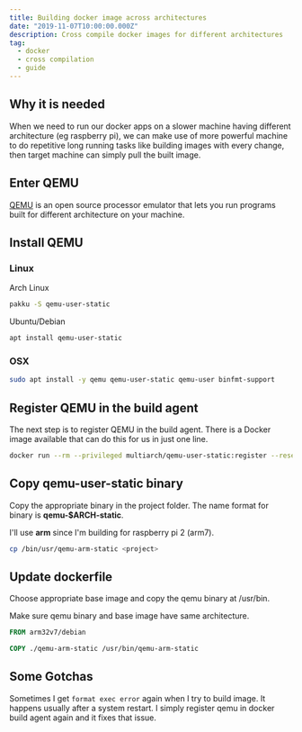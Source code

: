```yaml
---
title: Building docker image across architectures
date: "2019-11-07T10:00:00.000Z"
description: Cross compile docker images for different architectures
tag:
  - docker
  - cross compilation
  - guide
---
```


## Why it is needed

When we need to run our docker apps on a slower machine having different architecture (eg raspberry pi), we can make use of more powerful machine to do repetitive long running tasks like building images with every change, then target machine can simply pull the built image.

## Enter QEMU

[QEMU](https://www.qemu.org) is an open source processor emulator that lets you run programs built for different architecture on your machine.

## Install QEMU

### Linux

Arch Linux

```bash
pakku -S qemu-user-static
```

Ubuntu/Debian

```bash
apt install qemu-user-static
```

### OSX

```bash
sudo apt install -y qemu qemu-user-static qemu-user binfmt-support
```

## Register QEMU in the build agent

The next step is to register QEMU in the build agent. There is a Docker image available that can do this for us in just one line.

```bash
docker run --rm --privileged multiarch/qemu-user-static:register --reset
```

## Copy qemu-user-static binary

Copy the appropriate binary in the project folder. The name format for binary is **qemu-\$ARCH-static**.

I'll use **arm** since I'm building for raspberry pi 2 (arm7).

```bash
cp /bin/usr/qemu-arm-static <project>
```

## Update dockerfile

Choose appropriate base image and copy the qemu binary at /usr/bin.

Make sure qemu binary and base image have same architecture.

```dockerfile
FROM arm32v7/debian

COPY ./qemu-arm-static /usr/bin/qemu-arm-static
```

## Some Gotchas

Sometimes I get `format exec error` again when I try to build image. It happens usually after a system restart.
I simply register qemu in docker build agent again and it fixes that issue.
